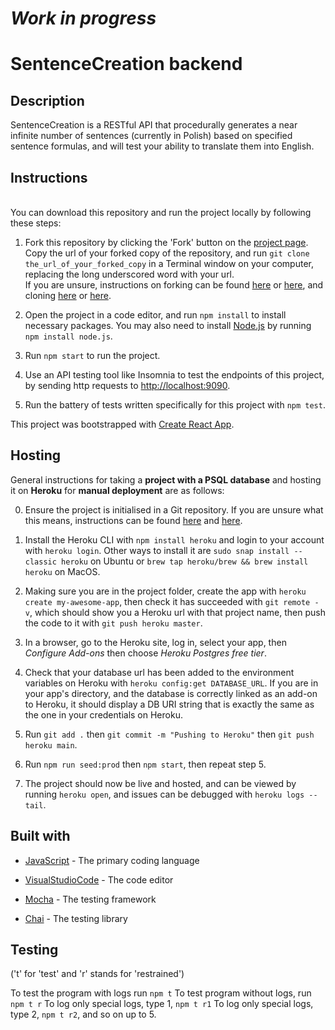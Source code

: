 # _Work in progress_

# SentenceCreation backend

## Description

SentenceCreation is a RESTful API that procedurally generates a near infinite number of sentences (currently in Polish) based on specified sentence formulas, and will test your ability to translate them into English.

## Instructions

<br/>
You can download this repository and run the project locally by following these steps:

1. Fork this repository by clicking the 'Fork' button on the [project page](https://github.com/chicorycolumn/SentenceCreation).
   <br/>
   Copy the url of your forked copy of the repository, and run `git clone the_url_of_your_forked_copy` in a Terminal window on your computer, replacing the long underscored word with your url.
   <br/>
   If you are unsure, instructions on forking can be found [here](https://guides.github.com/activities/forking/) or [here](https://www.toolsqa.com/git/git-fork/), and cloning [here](https://www.wikihow.com/Clone-a-Repository-on-Github) or [here](https://www.howtogeek.com/451360/how-to-clone-a-github-repository/).

2. Open the project in a code editor, and run `npm install` to install necessary packages. You may also need to install [Node.js](https://nodejs.org/en/) by running `npm install node.js`.

3. Run `npm start` to run the project.

4. Use an API testing tool like Insomnia to test the endpoints of this project, by sending http requests to [http://localhost:9090](http://localhost:9090).

5. Run the battery of tests written specifically for this project with `npm test`.

This project was bootstrapped with [Create React App](https://github.com/facebook/create-react-app).

## Hosting

General instructions for taking a **project with a PSQL database** and hosting it on **Heroku** for **manual deployment** are as follows:

0. Ensure the project is initialised in a Git repository. If you are unsure what this means, instructions can be found [here](https://medium.com/@JinnaBalu/initialize-local-git-repository-push-to-the-remote-repository-787f83ff999) and [here](https://www.theserverside.com/video/How-to-create-a-local-repository-with-the-git-init-command).

1. Install the Heroku CLI with `npm install heroku` and login to your account with `heroku login`. Other ways to install it are `sudo snap install --classic heroku` on Ubuntu or `brew tap heroku/brew && brew install heroku` on MacOS.

2. Making sure you are in the project folder, create the app with `heroku create my-awesome-app`, then check it has succeeded with `git remote -v`, which should show you a Heroku url with that project name, then push the code to it with `git push heroku master`.

3. In a browser, go to the Heroku site, log in, select your app, then _Configure Add-ons_ then choose _Heroku Postgres free tier_.

4. Check that your database url has been added to the environment variables on Heroku with `heroku config:get DATABASE_URL`. If you are in your app's directory, and the database is correctly linked as an add-on to Heroku, it should display a DB URI string that is exactly the same as the one in your credentials on Heroku.

5. Run `git add .` then `git commit -m "Pushing to Heroku"` then `git push heroku main`.

6. Run `npm run seed:prod` then `npm start`, then repeat step 5.

7. The project should now be live and hosted, and can be viewed by running `heroku open`, and issues can be debugged with `heroku logs --tail`.

## Built with

- [JavaScript](https://www.javascript.com/) - The primary coding language
- [VisualStudioCode](https://code.visualstudio.com/) - The code editor

- [Mocha](https://mochajs.org/) - The testing framework
- [Chai](https://www.chaijs.com/) - The testing library

## Testing

('t' for 'test' and 'r' stands for 'restrained')

To test the program with logs run `npm t`
To test program without logs, run `npm t r`
To log only special logs, type 1, `npm t r1`
To log only special logs, type 2, `npm t r2`, and so on up to 5.

